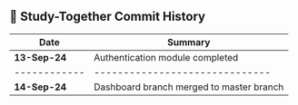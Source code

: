## 📅 Study-Together Commit History

| Date       | Summary                      |
|------------|------------------------------|
| **13-Sep-24** | Authentication module completed |
|------------|------------------------------|
| **14-Sep-24** | Dashboard branch merged to master branch |
